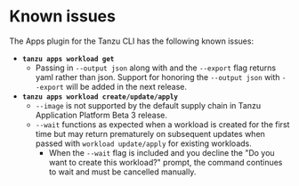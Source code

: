 # Known issues
The Apps plugin for the Tanzu CLI has the following known issues:

* **`tanzu apps workload get`**
  * Passing in `--output json` along with and the `--export` flag returns yaml rather than json. Support for honoring the `--output json` with `--export` will be added in the next release.
* **`tanzu apps workload create/update/apply`**
  * `--image` is not supported by the default supply chain in Tanzu Application Platform Beta 3 release.
  * `--wait` functions as expected when a workload is created for the first time but may return prematurely on subsequent updates when passed with `workload update/apply` for existing workloads. 
    * When the `--wait` flag is included and you decline the "Do you want to create this workload?" prompt, the command continues to wait and must be cancelled manually.
